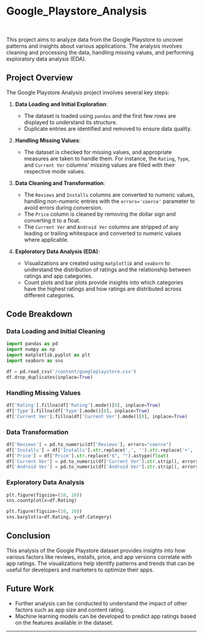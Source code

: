 # Google_Playstore_Analysis
<br>
<p>


This project aims to analyze data from the Google Playstore to uncover patterns and insights about various applications. The analysis involves cleaning and processing the data, handling missing values, and performing exploratory data analysis (EDA).

## Project Overview

The Google Playstore Analysis project involves several key steps:

1. **Data Loading and Initial Exploration**:
    - The dataset is loaded using `pandas` and the first few rows are displayed to understand its structure.
    - Duplicate entries are identified and removed to ensure data quality.

2. **Handling Missing Values**:
    - The dataset is checked for missing values, and appropriate measures are taken to handle them. For instance, the `Rating`, `Type`, and `Current Ver` columns' missing values are filled with their respective mode values.

3. **Data Cleaning and Transformation**:
    - The `Reviews` and `Installs` columns are converted to numeric values, handling non-numeric entries with the `errors='coerce'` parameter to avoid errors during conversion.
    - The `Price` column is cleaned by removing the dollar sign and converting it to a float.
    - The `Current Ver` and `Android Ver` columns are stripped of any leading or trailing whitespace and converted to numeric values where applicable.

4. **Exploratory Data Analysis (EDA)**:
    - Visualizations are created using `matplotlib` and `seaborn` to understand the distribution of ratings and the relationship between ratings and app categories.
    - Count plots and bar plots provide insights into which categories have the highest ratings and how ratings are distributed across different categories.

## Code Breakdown

### Data Loading and Initial Cleaning
```python
import pandas as pd
import numpy as np
import matplotlib.pyplot as plt
import seaborn as sns

df = pd.read_csv('/content/googleplaystore.csv')
df.drop_duplicates(inplace=True)
```

### Handling Missing Values
```python
df['Rating'].fillna(df['Rating'].mode()[0], inplace=True)
df['Type'].fillna(df['Type'].mode()[0], inplace=True)
df['Current Ver'].fillna(df['Current Ver'].mode()[0], inplace=True)
```

### Data Transformation
```python
df['Reviews'] = pd.to_numeric(df['Reviews'], errors="coerce")
df['Installs'] = df['Installs'].str.replace(',', '').str.replace('+', '').astype(float)
df['Price'] = df['Price'].str.replace("$", "").astype(float)
df['Current Ver'] = pd.to_numeric(df['Current Ver'].str.strip(), errors='coerce')
df['Android Ver'] = pd.to_numeric(df['Android Ver'].str.strip(), errors='coerce')
```

### Exploratory Data Analysis
```python
plt.figure(figsize=(10, 10))
sns.countplot(x=df.Rating)

plt.figure(figsize=(10, 10))
sns.barplot(x=df.Rating, y=df.Category)
```

## Conclusion

This analysis of the Google Playstore dataset provides insights into how various factors like reviews, installs, price, and app versions correlate with app ratings. The visualizations help identify patterns and trends that can be useful for developers and marketers to optimize their apps.

## Future Work

- Further analysis can be conducted to understand the impact of other factors such as app size and content rating.
- Machine learning models can be developed to predict app ratings based on the features available in the dataset.

---

</p>
